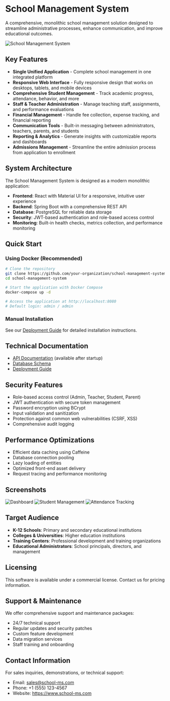 # School Management System

A comprehensive, monolithic school management solution designed to streamline administrative processes, enhance communication, and improve educational outcomes.

![School Management System](https://via.placeholder.com/800x400?text=School+Management+System)

## Key Features

- **Single Unified Application** - Complete school management in one integrated platform
- **Responsive Web Interface** - Fully responsive design that works on desktops, tablets, and mobile devices
- **Comprehensive Student Management** - Track academic progress, attendance, behavior, and more
- **Staff & Teacher Administration** - Manage teaching staff, assignments, and performance evaluations
- **Financial Management** - Handle fee collection, expense tracking, and financial reporting
- **Communication Tools** - Built-in messaging between administrators, teachers, parents, and students
- **Reporting & Analytics** - Generate insights with customizable reports and dashboards
- **Admissions Management** - Streamline the entire admission process from application to enrollment

## System Architecture

The School Management System is designed as a modern monolithic application:

- **Frontend**: React with Material UI for a responsive, intuitive user experience
- **Backend**: Spring Boot with a comprehensive REST API
- **Database**: PostgreSQL for reliable data storage
- **Security**: JWT-based authentication and role-based access control
- **Monitoring**: Built-in health checks, metrics collection, and performance monitoring

## Quick Start

### Using Docker (Recommended)

```bash
# Clone the repository
git clone https://github.com/your-organization/school-management-system.git
cd school-management-system

# Start the application with Docker Compose
docker-compose up -d

# Access the application at http://localhost:8080
# Default login: admin / admin
```

### Manual Installation

See our [Deployment Guide](DEPLOYMENT.md) for detailed installation instructions.

## Technical Documentation

- [API Documentation](http://localhost:8080/swagger-ui.html) (available after startup)
- [Database Schema](backend/schema.sql)
- [Deployment Guide](DEPLOYMENT.md)

## Security Features

- Role-based access control (Admin, Teacher, Student, Parent)
- JWT authentication with secure token management
- Password encryption using BCrypt
- Input validation and sanitization
- Protection against common web vulnerabilities (CSRF, XSS)
- Comprehensive audit logging

## Performance Optimizations

- Efficient data caching using Caffeine
- Database connection pooling
- Lazy loading of entities
- Optimized front-end asset delivery
- Request tracing and performance monitoring

## Screenshots

![Dashboard](https://via.placeholder.com/400x200?text=Dashboard)
![Student Management](https://via.placeholder.com/400x200?text=Student+Management)
![Attendance Tracking](https://via.placeholder.com/400x200?text=Attendance+Tracking)

## Target Audience

- **K-12 Schools**: Primary and secondary educational institutions
- **Colleges & Universities**: Higher education institutions
- **Training Centers**: Professional development and training organizations
- **Educational Administrators**: School principals, directors, and management

## Licensing

This software is available under a commercial license. Contact us for pricing information.

## Support & Maintenance

We offer comprehensive support and maintenance packages:

- 24/7 technical support
- Regular updates and security patches
- Custom feature development
- Data migration services
- Staff training and onboarding

## Contact Information

For sales inquiries, demonstrations, or technical support:

- Email: sales@school-ms.com
- Phone: +1 (555) 123-4567
- Website: https://www.school-ms.com